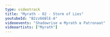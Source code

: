 ```yaml
---
type: videotrack
title: "Myrath - 02 - Storm of Lies"
youtubeId: "B2zz66BlE-A"
videoevents: "Shadowrise и Myrath в Patronaat"
videoartists: ["Myrath"]
---
```

